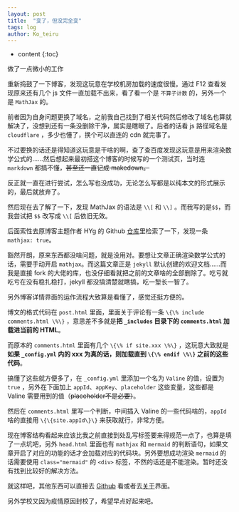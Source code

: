 ```yaml
---
layout: post
title:  "变了，但没完全变"
tags: log
author: Ko_teiru
---
```


* content
{:toc}

做了一点微小的工作








重新捣鼓了一下博客，发现这玩意在学校机房加载的速度很慢。通过 F12 查看发现原来还有几个 js 文件一直加载不出来，看了看一个是 `不算子计数` 的，另外一个是 `MathJax` 的。  

前者因为自身问题更换了域名，之前我自己找到了相关代码然后修改了域名也算就解决了，没想到还有一条没删除干净，属实是瞎眼了。后者的话看 js 路径域名是 `cloudflare` ，多少也懂了，换个可以直连的 cdn 就完事了。

不过要换的话还是得知道这玩意是干啥的啊，查了查百度发现这玩意是用来渲染数学公式的……然后想起来最初搭这个博客的时候写的一个测试页，当时连 `markdown` 都搞不懂，~~甚至还一直记成 makedown。~~ 

反正就一直在进行尝试，怎么写也没成功，无论怎么写都是以纯本文的形式展示的，最后就放弃了。

然后现在去了解了一下，发现 MathJax 的语法是  `\\[` 和 `\\]` 。而我写的是`$$`，而我尝试把 `$$` 改写成 `\\[` 后依旧无效。

后面索性去原博客主题作者 HYg 的 Github [仓库](https://github.com/Gaohaoyang/gaohaoyang.github.io)里检索了一下，发现一条 `mathjax: true`。

豁然开朗，原来东西都没啥问题，就是没用对。要想让文章正确渲染数学公式的话，需要手动开启 `mathjax`。而这篇文章正是 `jekyll` 默认创建的欢迎文档……而我是直接 fork 的大佬的库，也没仔细看就把之前的文章啥的全部删除了。吃亏就吃亏在没有稳扎稳打，jekyll 都没搞清楚就瞎搞，吃一堑长一智了。

另外博客详情界面的运作流程大致算是看懂了，感觉还挺方便的。

博文的格式代码在 `post.html` 里面，里面关于评论有一条 `\{\% include comments.html \%\}` ，意思差不多就是**把 `_includes` 目录下的 `comments.html` 加载进当前的 HTML**。

而原本的 `comments.html` 里面有几个 `\{\% if site.xxx \%\}` ，这玩意大致就是**如果 `_config.yml` 内的 xxx 为真的话，则加载直到 `\{\% endif \%\}` 之前的这些代码**。

搞懂了这些就方便多了，在 `_config.yml` 里添加一个名为 `Valine` 的值，设置为 `true` ，另外在下面加上 `appId`、`appKey`、`placeholder` 这些变量，这些都是 Valine 需要用到的值（~~placeholder不是必要）~~。

然后在 `comments.html` 里写一个判断，中间插入 Valine 的一些代码啥的，`appId` 啥的直接用 `\{\{site.appId\}\}` 来获取就行，非常方便。

现在博客结构看起来应该比我之前直接到处乱写标签要来得规范一点了，也算是填了一点坑吧，另外 `head.html` 里面也有 `mathjax` 和 `mermaid` 的判断语句，如果文章开启了对应的功能的话才会加载对应的代码块。另外要想成功渲染 `mermaid` 的话需要使用 `class="mermaid"` 的 `<div>` 标签，不然的话还是不能渲染。暂时还没有找到比较好的解决方法。

就这样吧，其他东西可以直接去 [Github](https://github.com/Small-tailqwq/blog) 看或者去[关于](https://blog.hayasa.xyz/about/)界面。

另外学校又因为疫情原因封校了，希望早点好起来吧。


